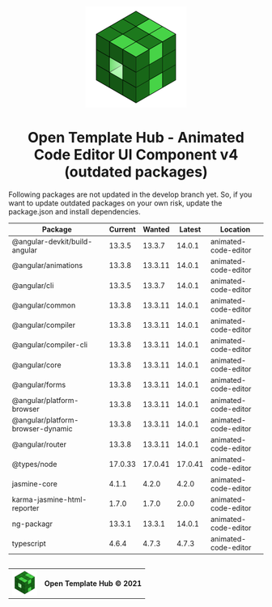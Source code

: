 <p align="center">
  <a href="https://opentemplatehub.com">
    <img src="https://raw.githubusercontent.com/open-template-hub/open-template-hub.github.io/master/assets/logo/brand-logo.png" alt="Logo" width=200>
  </a>
</p>


<h1 align="center">
Open Template Hub - Animated Code Editor UI Component v4
  <br/>
(outdated packages)
</h1>

Following packages are not updated in the develop branch yet. So, if you want to update outdated packages on your own risk, update the package.json and install dependencies.

| Package | Current | Wanted | Latest | Location |
| --- | --- | --- | --- | --- |
| @angular-devkit/build-angular | 13.3.5 | 13.3.7 | 14.0.1 | animated-code-editor |
| @angular/animations | 13.3.8 | 13.3.11 | 14.0.1 | animated-code-editor |
| @angular/cli | 13.3.5 | 13.3.7 | 14.0.1 | animated-code-editor |
| @angular/common | 13.3.8 | 13.3.11 | 14.0.1 | animated-code-editor |
| @angular/compiler | 13.3.8 | 13.3.11 | 14.0.1 | animated-code-editor |
| @angular/compiler-cli | 13.3.8 | 13.3.11 | 14.0.1 | animated-code-editor |
| @angular/core | 13.3.8 | 13.3.11 | 14.0.1 | animated-code-editor |
| @angular/forms | 13.3.8 | 13.3.11 | 14.0.1 | animated-code-editor |
| @angular/platform-browser | 13.3.8 | 13.3.11 | 14.0.1 | animated-code-editor |
| @angular/platform-browser-dynamic | 13.3.8 | 13.3.11 | 14.0.1 | animated-code-editor |
| @angular/router | 13.3.8 | 13.3.11 | 14.0.1 | animated-code-editor |
| @types/node | 17.0.33 | 17.0.41 | 17.0.41 | animated-code-editor |
| jasmine-core | 4.1.1 | 4.2.0 | 4.2.0 | animated-code-editor |
| karma-jasmine-html-reporter | 1.7.0 | 1.7.0 | 2.0.0 | animated-code-editor |
| ng-packagr | 13.3.1 | 13.3.1 | 14.0.1 | animated-code-editor |
| typescript | 4.6.4 | 4.7.3 | 4.7.3 | animated-code-editor |

<table align="right"><tr><td><a href="https://opentemplatehub.com"><img src="https://raw.githubusercontent.com/open-template-hub/open-template-hub.github.io/master/assets/logo/brand-logo.png" width="50px" alt="oth"/></a></td><td><b>Open Template Hub © 2021</b></td></tr></table>

